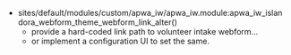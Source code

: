 * sites/default/modules/custom/apwa_iw/apwa_iw.module:apwa_iw_islandora_webform_theme_webform_link_alter() 
    - provide a hard-coded link path to volunteer intake webform...
    - or implement a configuration UI to set the same.